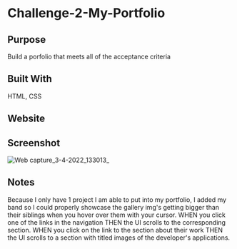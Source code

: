 # Challenge-2-My-Portfolio

## Purpose
Build a porfolio that meets all of the acceptance criteria

## Built With
HTML, CSS

## Website

## Screenshot
![Web capture_3-4-2022_133013_](https://user-images.githubusercontent.com/100390351/161447251-8bdfbe57-eeb3-4fd5-81cc-cbc090be9c31.jpeg)

## Notes
Because I only have 1 project I am able to put into my portfolio, I added my band so I could properly showcase the gallery img's getting bigger than their siblings when you hover over them with your cursor.
WHEN you click one of the links in the navigation
THEN the UI scrolls to the corresponding section.
WHEN you click on the link to the section about their work
THEN the UI scrolls to a section with titled images of the developer's applications.


